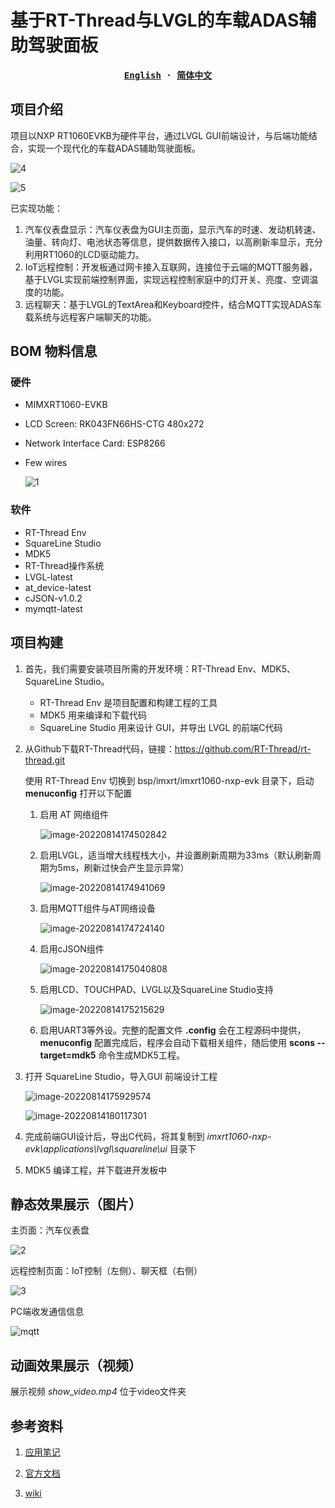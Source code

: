 # 基于RT-Thread与LVGL的车载ADAS辅助驾驶面板

<div align="center">
<strong>
<samp>

[English](README.md) · [简体中文](README_CN.md)

</samp>
</strong>
</div>

## 项目介绍

项目以NXP RT1060EVKB为硬件平台，通过LVGL GUI前端设计，与后端功能结合，实现一个现代化的车载ADAS辅助驾驶面板。

![4](assets/4.jpg)

![5](assets/5.jpg)

已实现功能：

1. 汽车仪表盘显示：汽车仪表盘为GUI主页面，显示汽车的时速、发动机转速、油量、转向灯、电池状态等信息，提供数据传入接口，以高刷新率显示，充分利用RT1060的LCD驱动能力。
2. IoT远程控制：开发板通过网卡接入互联网，连接位于云端的MQTT服务器，基于LVGL实现前端控制界面，实现远程控制家庭中的灯开关、亮度、空调温度的功能。
3. 远程聊天：基于LVGL的TextArea和Keyboard控件，结合MQTT实现ADAS车载系统与远程客户端聊天的功能。

## BOM 物料信息

### 硬件

- MIMXRT1060-EVKB

- LCD Screen: RK043FN66HS-CTG 480x272

- Network Interface Card: ESP8266

- Few wires

  ![1](assets/1.jpg)

### 软件

- RT-Thread Env
- SquareLine Studio
- MDK5
- RT-Thread操作系统
- LVGL-latest
- at_device-latest
- cJSON-v1.0.2
- mymqtt-latest

## 项目构建

1. 首先，我们需要安装项目所需的开发环境：RT-Thread Env、MDK5、SquareLine Studio。

   - RT-Thread Env 是项目配置和构建工程的工具
   - MDK5 用来编译和下载代码
   - SquareLine Studio 用来设计 GUI，并导出 LVGL 的前端C代码

2. 从Github下载RT-Thread代码，链接：https://github.com/RT-Thread/rt-thread.git

   使用 RT-Thread Env 切换到 bsp/imxrt/imxrt1060-nxp-evk 目录下，启动 **menuconfig** 打开以下配置

   1. 启用 AT 网络组件

      ![image-20220814174502842](assets/image-20220814174502842.png)

   2. 启用LVGL，适当增大线程栈大小，并设置刷新周期为33ms（默认刷新周期为5ms，刷新过快会产生显示异常）

      ![image-20220814174941069](assets/image-20220814174941069.png)

   3. 启用MQTT组件与AT网络设备

      ![image-20220814174724140](assets/image-20220814174724140.png)

   4. 启用cJSON组件

      ![image-20220814175040808](assets/image-20220814175040808.png)

   5. 启用LCD、TOUCHPAD、LVGL以及SquareLine Studio支持

      ![image-20220814175215629](assets/image-20220814175215629.png)

   6. 启用UART3等外设。完整的配置文件 **.config** 会在工程源码中提供，**menuconfig** 配置完成后，程序会自动下载相关组件，随后使用 **scons --target=mdk5** 命令生成MDK5工程。

3. 打开 SquareLine Studio，导入GUI 前端设计工程

   ![image-20220814175929574](assets/image-20220814175929574.png)

   ![image-20220814180117301](assets/image-20220814180117301.png)

4. 完成前端GUI设计后，导出C代码，将其复制到 *imxrt1060-nxp-evk\applications\lvgl\squareline\ui* 目录下

5. MDK5 编译工程，并下载进开发板中

## 静态效果展示（图片）

主页面：汽车仪表盘

![2](assets/2.jpg)

远程控制页面：IoT控制（左侧）、聊天框（右侧）

![3](assets/3.jpg)

PC端收发通信信息

![mqtt](assets/mqtt.png)

## 动画效果展示（视频）

展示视频 *show_video.mp4* 位于video文件夹

## 参考资料

1. [应用笔记](https://deepinout.com/lvgl-tutorials/lvgl-getting-started/lvgl-intro.html )

2. [官方文档](https://www.nxp.com.cn/design/development-boards/i-mx-evaluation-and-development-boards/i-mx-rt1060-evaluation-kit:MIMXRT1060-EVKB)

3. [wiki](http://lvgl.100ask.net/8.2/widgets/core/textarea.html#api)

